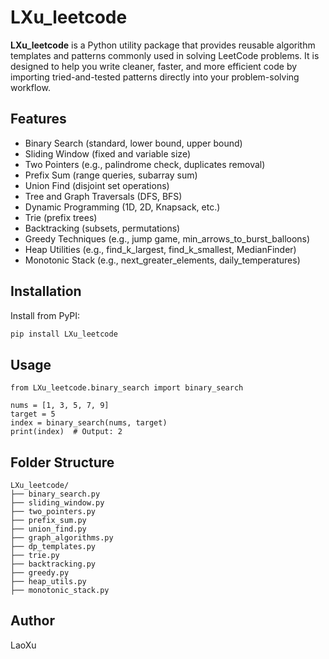 # LXu_leetcode

**LXu_leetcode** is a Python utility package that provides reusable algorithm templates and patterns commonly used in solving LeetCode problems. It is designed to help you write cleaner, faster, and more efficient code by importing tried-and-tested patterns directly into your problem-solving workflow.

##  Features

-  Binary Search (standard, lower bound, upper bound)
-  Sliding Window (fixed and variable size)
-  Two Pointers (e.g., palindrome check, duplicates removal)
-  Prefix Sum (range queries, subarray sum)
-  Union Find (disjoint set operations)
-  Tree and Graph Traversals (DFS, BFS)
-  Dynamic Programming (1D, 2D, Knapsack, etc.)
-  Trie (prefix trees)
-  Backtracking (subsets, permutations)
-  Greedy Techniques (e.g., jump game, min_arrows_to_burst_balloons)
-  Heap Utilities (e.g., find_k_largest, find_k_smallest, MedianFinder)
-  Monotonic Stack (e.g., next_greater_elements, daily_temperatures)

## Installation

Install from PyPI:

```bash
pip install LXu_leetcode
```

## Usage
```
from LXu_leetcode.binary_search import binary_search

nums = [1, 3, 5, 7, 9]
target = 5
index = binary_search(nums, target)
print(index)  # Output: 2
```

## Folder Structure
```
LXu_leetcode/
├── binary_search.py
├── sliding_window.py
├── two_pointers.py
├── prefix_sum.py
├── union_find.py
├── graph_algorithms.py
├── dp_templates.py
├── trie.py
├── backtracking.py
├── greedy.py
├── heap_utils.py
├── monotonic_stack.py
```

## Author
LaoXu